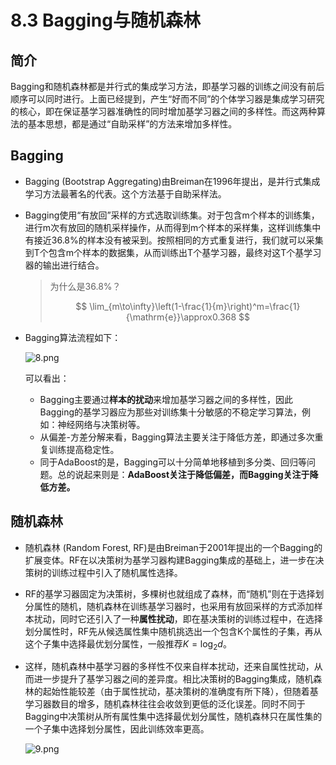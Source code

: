 # 8.3 Bagging与随机森林

## 简介

Bagging和随机森林都是并行式的集成学习方法，即基学习器的训练之间没有前后顺序可以同时进行。上面已经提到，产生“好而不同”的个体学习器是集成学习研究的核心，即在保证基学习器准确性的同时增加基学习器之间的多样性。而这两种算法的基本思想，都是通过“自助采样”的方法来增加多样性。

## Bagging

- Bagging (Bootstrap Aggregating)由Breiman在1996年提出，是并行式集成学习方法最著名的代表。这个方法基于自助采样法。

- Bagging使用“有放回”采样的方式选取训练集。对于包含m个样本的训练集，进行m次有放回的随机采样操作，从而得到m个样本的采样集，这样训练集中有接近36.8%的样本没有被采到。按照相同的方式重复进行，我们就可以采集到T个包含m个样本的数据集，从而训练出T个基学习器，最终对这T个基学习器的输出进行结合。

	> 为什么是36.8%？
	>
	> 
	> $$
	> \lim_{m\to\infty}\left(1-\frac{1}{m}\right)^m=\frac{1}{\mathrm{e}}\approx0.368
	> $$
	> 

- Bagging算法流程如下：

	![8.png](https://i.loli.net/2018/10/18/5bc84d0d0e761.png)

	可以看出：

	- Bagging主要通过**样本的扰动**来增加基学习器之间的多样性，因此Bagging的基学习器应为那些对训练集十分敏感的不稳定学习算法，例如：神经网络与决策树等。
	- 从偏差-方差分解来看，Bagging算法主要关注于降低方差，即通过多次重复训练提高稳定性。
	- 同于AdaBoost的是，Bagging可以十分简单地移植到多分类、回归等问题。总的说起来则是：**AdaBoost关注于降低偏差，而Bagging关注于降低方差。**

## 随机森林

- 随机森林 (Random Forest, RF)是由Breiman于2001年提出的一个Bagging的扩展变体。RF在以决策树为基学习器构建Bagging集成的基础上，进一步在决策树的训练过程中引入了随机属性选择。

- RF的基学习器固定为决策树，多棵树也就组成了森林，而“随机”则在于选择划分属性的随机，随机森林在训练基学习器时，也采用有放回采样的方式添加样本扰动，同时它还引入了一种**属性扰动**，即在基决策树的训练过程中，在选择划分属性时，RF先从候选属性集中随机挑选出一个包含K个属性的子集，再从这个子集中选择最优划分属性，一般推荐$K=\log_2d$。

- 这样，随机森林中基学习器的多样性不仅来自样本扰动，还来自属性扰动，从而进一步提升了基学习器之间的差异度。相比决策树的Bagging集成，随机森林的起始性能较差（由于属性扰动，基决策树的准确度有所下降），但随着基学习器数目的增多，随机森林往往会收敛到更低的泛化误差。同时不同于Bagging中决策树从所有属性集中选择最优划分属性，随机森林只在属性集的一个子集中选择划分属性，因此训练效率更高。

	![9.png](https://i.loli.net/2018/10/18/5bc84d0d7a4fd.png)

